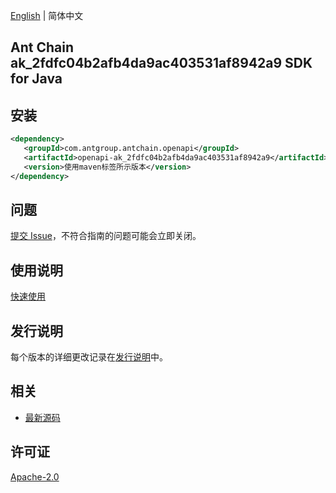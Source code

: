 [English](README.md) | 简体中文

## Ant Chain ak_2fdfc04b2afb4da9ac403531af8942a9 SDK for Java

## 安装

```xml
<dependency>
   <groupId>com.antgroup.antchain.openapi</groupId>
   <artifactId>openapi-ak_2fdfc04b2afb4da9ac403531af8942a9</artifactId>
   <version>使用maven标签所示版本</version>
</dependency>
```

## 问题

[提交 Issue](https://github.com/alipay/antchain-openapi-prod-sdk/issues/new)，不符合指南的问题可能会立即关闭。

## 使用说明

[快速使用](https://github.com/alipay/antchain-openapi-prod-sdk)

## 发行说明

每个版本的详细更改记录在[发行说明](./ChangeLog.txt)中。

## 相关

- [最新源码](https://github.com/alipay/antchain-openapi-prod-sdk/)

## 许可证

[Apache-2.0](http://www.apache.org/licenses/LICENSE-2.0)
